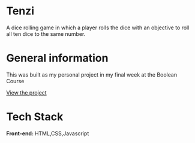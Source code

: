 <h1>Tenzi</h1>
<p>A dice rolling game in which a player rolls the dice with an objective to roll all ten dice to the same number.</p>
<h1>General information</h1>
<p>This was built as my personal project in my final week at the Boolean Course</p>
<a href="https://tenzi-six.vercel.app/">View the project</a>
<h1>Tech Stack</h1>
<p><strong>Front-end: </strong>HTML,CSS,Javascript</p>
